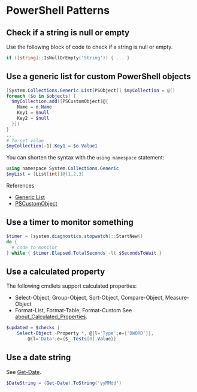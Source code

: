 # PowerShell Patterns

## Check if a string is null or empty
Use the following block of code to check if a string is null or empty.

```powershell
if ([string]::IsNullOrEmpty('String')) { ... }
```

## Use a generic list for custom PowerShell objects
```powershell
[System.Collections.Generic.List[PSObject]] $myCollection = @()
foreach ($o in $objects) {
  $myCollection.add([PSCustomObject]@{
    Name = o.Name
    Key1 = $null
    Key2 = $null
  }])
}
...
# To set value
$myCollection[-1].Key1 = $o.Value1
```
You can shorten the syntax with the `using namespace` statement:
```powershell
using namespace System.Collections.Generic
$myList = [List[int]]@(1,2,3)
```

References
- [Generic List](https://docs.microsoft.com/en-us/powershell/scripting/learn/deep-dives/everything-about-arrays?view=powershell-7.2#generic-list)
- [PSCustomObject](https://docs.microsoft.com/en-us/powershell/scripting/learn/deep-dives/everything-about-pscustomobject?view=powershell-7.2)

## Use a timer to monitor something
```powershell
$timer = [system.diagnostics.stopwatch]::StartNew()
do {
  # code to monitor
} while { $timer.Elapsed.TotalSeconds -lt $SecondsToWait }
```

## Use a calculated property
The following cmdlets support calculated properties:
- Select-Object, Group-Object, Sort-Object, Compare-Object, Measure-Object
- Format-List, Format-Table, Format-Custom
See [about_Calculated_Properties](https://docs.microsoft.com/en-us/powershell/module/microsoft.powershell.core/about/about_calculated_properties?view=powershell-7.2).
```powershell
$updated = $checks |
    Select-Object -Property *, @{l='Type';e={'DWORD'}},
        @{l='Data';e={$_.Tests[0].Value}}
```

## Use a date string
See [Get-Date](https://docs.microsoft.com/en-us/powershell/module/microsoft.powershell.utility/get-date?view=powershell-7.2).
```powershell
$DateString = (Get-Date).ToString('yyMMdd')
```

